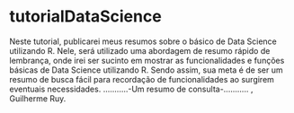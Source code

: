# tutorialDataScience
Neste tutorial, publicarei meus resumos sobre o básico de Data Science utilizando R.
Nele, será utilizado uma abordagem de resumo rápido de lembrança, onde irei ser sucinto em mostrar as funcionalidades e funções básicas de Data Science utilizando R.
Sendo assim, sua meta é de ser um resumo de busca fácil para recordação de funcionalidades ao surgirem eventuais necessidades.
...........-Um resumo de consulta-...........
, Guilherme Ruy.
